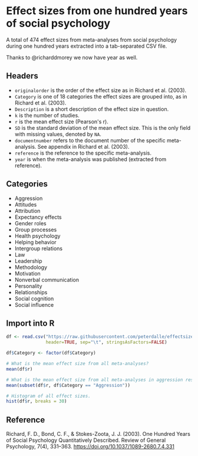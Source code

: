# Effect sizes from one hundred years of social psychology

A total of 474 effect sizes from meta-analyses from social psychology during one hundred years extracted into a tab-separated CSV file.

Thanks to @richarddmorey we now have year as well.

## Headers

- `originalorder` is the order of the effect size as in Richard et al. (2003).
- `Category` is one of 18 categories the effect sizes are grouped into, as in Richard et al. (2003).
- `Description` is a short description of the effect size in question.
- `k` is the number of studies.
- `r` is the mean effect size (Pearson's r).
- `SD` is the standard deviation of the mean effect size. This is the only field with missing values, denoted by `NA`.
- `documentnumber` refers to the document number of the specific meta-analysis. See appendix in Richard et al. (2003).
- `reference` is the reference to the specific meta-analysis.
- `year` is when the meta-analysis was published (extracted from reference).

## Categories

- Aggression
- Attitudes
- Attribution
- Expectancy effects
- Gender roles
- Group processes
- Health psychology
- Helping behavior
- Intergroup relations
- Law
- Leadership
- Methodology
- Motivation
- Nonverbal communication
- Personality
- Relationships
- Social cognition
- Social influence  

## Import into R

```r
df <- read.csv("https://raw.githubusercontent.com/peterdalle/effectsizes/master/soc-psych.tsv",
               header=TRUE, sep="\t", stringsAsFactors=FALSE)

df$Category <- factor(df$Category)

# What is the mean effect size from all meta-analyses?
mean(df$r)

# What is the mean effect size from all meta-analyses in aggression research?
mean(subset(df$r, df$Category == "Aggression"))

# Histogram of all effect sizes.
hist(df$r, breaks = 30)
```

## Reference
Richard, F. D., Bond, C. F., & Stokes-Zoota, J. J. (2003). One Hundred Years of Social Psychology Quantitatively Described. Review of General Psychology, 7(4), 331–363. <https://doi.org/10.1037/1089-2680.7.4.331>

